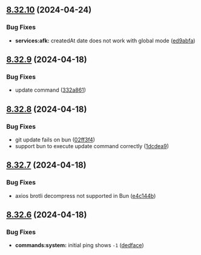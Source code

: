 ## [8.32.10](https://github.com/onesoft-sudo/sudobot/compare/v8.32.9...v8.32.10) (2024-04-24)


### Bug Fixes

* **services:afk:** createdAt date does not work with global mode ([ed9abfa](https://github.com/onesoft-sudo/sudobot/commit/ed9abfa9cc2024031e62a1f14abdcc8f595d7729))



## [8.32.9](https://github.com/onesoft-sudo/sudobot/compare/v8.32.8...v8.32.9) (2024-04-18)


### Bug Fixes

* update command ([332a861](https://github.com/onesoft-sudo/sudobot/commit/332a861e011cd360138f8624b076c321a83d1c29))



## [8.32.8](https://github.com/onesoft-sudo/sudobot/compare/v8.32.7...v8.32.8) (2024-04-18)


### Bug Fixes

* git update fails on bun ([02ff3f4](https://github.com/onesoft-sudo/sudobot/commit/02ff3f41f69d008393459c059636006b25cb6d69))
* support bun to execute update command correctly ([1dcdea9](https://github.com/onesoft-sudo/sudobot/commit/1dcdea9e6cbbcc44900c6601ad48d552ac9931cf))



## [8.32.7](https://github.com/onesoft-sudo/sudobot/compare/v8.32.6...v8.32.7) (2024-04-18)


### Bug Fixes

* axios brotli decompress not supported in Bun ([e4c144b](https://github.com/onesoft-sudo/sudobot/commit/e4c144b8106b7ab8462528b61730614c4250a9d3))



## [8.32.6](https://github.com/onesoft-sudo/sudobot/compare/v8.32.5...v8.32.6) (2024-04-18)


### Bug Fixes

* **commands:system:** initial ping shows `-1` ([dedface](https://github.com/onesoft-sudo/sudobot/commit/dedface694d1bc520461bdfe64458b70d1f965e5))



